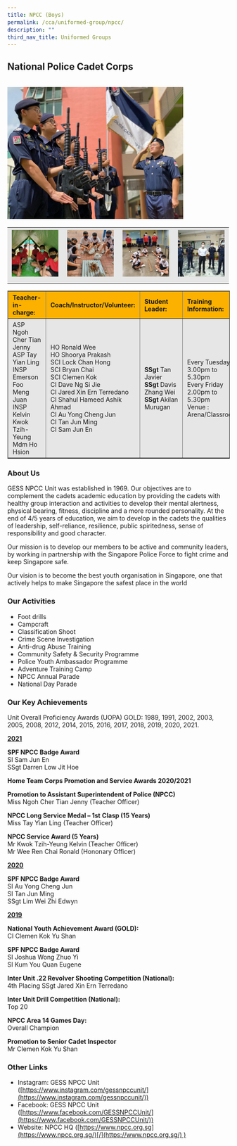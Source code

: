 ```yaml
---
title: NPCC (Boys)
permalink: /cca/uniformed-group/npcc/
description: ""
third_nav_title: Uniformed Groups
---
```

National Police Cadet Corps
---------------------------
<br>
<img src="/images/npcc_1.jpeg" 
         style="width:400px"
	/>
<br>

<table style="box-sizing: inherit; border-collapse: collapse; border-spacing: 0px; max-width: 100%; color: rgb(34, 34, 34); font-family: &quot;Source Sans Pro&quot;, sans-serif; font-size: 16px; font-style: normal; font-variant-ligatures: normal; font-variant-caps: normal; font-weight: 400; letter-spacing: normal; orphans: 2; text-align: start; text-transform: none; white-space: normal; widows: 2; word-spacing: 0px; -webkit-text-stroke-width: 0px; background-color: rgb(255, 255, 255); text-decoration-thickness: initial; text-decoration-style: initial; text-decoration-color: initial; width: 826.664px;"><tbody style="box-sizing: inherit;"><tr style="box-sizing: inherit; background: rgb(230, 230, 230);"><td style="box-sizing: inherit; padding: 5px 10px;"><a href="/images/npcc_2.jpeg" style="box-sizing: inherit; background-color: transparent; transition: all 0.25s ease-in-out 0s; outline: 0px; color: rgb(255, 208, 26); text-decoration: underline;"><img class="alignnone size-thumbnail wp-image-21456" src="/images/npcc_2.jpeg" alt="Whatsapp Image 2021 01 29 At 5.00.08 Pm" width="150" height="150" style="box-sizing: inherit; border: 0px; vertical-align: middle; max-width: 100%; height: auto; margin-bottom: 10px;"></a></td><td style="box-sizing: inherit; padding: 5px 10px;"><a href="/images/npcc_3.jpeg" style="box-sizing: inherit; background-color: transparent; transition: all 0.25s ease-in-out 0s; color: rgb(241, 174, 22); text-decoration: underline;"><img class="alignnone size-thumbnail wp-image-21457" src="/images/npcc_3.jpeg" alt="Unit Camp 1" width="150" height="150" style="box-sizing: inherit; border: 0px; vertical-align: middle; max-width: 100%; height: auto; margin-bottom: 10px;"></a></td><td style="box-sizing: inherit; padding: 5px 10px;"><a href="/images/npcc_4.jpeg" style="box-sizing: inherit; background-color: transparent; transition: all 0.25s ease-in-out 0s; color: rgb(241, 174, 22); text-decoration: underline;"><img class="alignnone size-thumbnail wp-image-21459" src="/images/npcc_4.jpeg" alt="Unit Training 6" width="150" height="150" style="box-sizing: inherit; border: 0px; vertical-align: middle; max-width: 100%; height: auto; margin-bottom: 10px;"></a></td><td style="box-sizing: inherit; padding: 5px 10px;"><a href="/images/npcc_5.jpeg" style="box-sizing: inherit; background-color: transparent; transition: all 0.25s ease-in-out 0s; color: rgb(241, 174, 22); text-decoration: underline;"><img class="alignnone size-thumbnail wp-image-21460" src="/images/npcc_5.jpeg" alt="Total Defence 1" width="150" height="150" style="box-sizing: inherit; border: 0px; vertical-align: middle; max-width: 100%; height: auto; margin-bottom: 10px;"></a></td></tr></tbody></table>

<table border="1" style="box-sizing: inherit; border-collapse: collapse; border-spacing: 0px; max-width: 100%; width: 826.664px;"><tbody style="box-sizing: inherit;"><tr style="box-sizing: inherit; background: rgb(252, 177, 0); height: 26.8125px;"><td style="box-sizing: inherit; padding: 5px 10px; width: 153.742px; height: 26.8125px;"><strong style="box-sizing: inherit; font-weight: bold;">Teacher-in-charge:</strong></td><td style="box-sizing: inherit; padding: 5px 10px; width: 328.836px; height: 26.8125px;"><strong style="box-sizing: inherit; font-weight: bold;">Coach/Instructor/Volunteer:</strong></td><td style="box-sizing: inherit; padding: 5px 10px; width: 133.812px; height: 26.8125px;"><strong style="box-sizing: inherit; font-weight: bold;">Student Leader:</strong></td><td style="box-sizing: inherit; padding: 5px 10px; width: 209.273px; height: 26.8125px;"><strong style="box-sizing: inherit; font-weight: bold;">Training Information:</strong></td></tr><tr style="box-sizing: inherit; background: rgb(230, 230, 230); height: 241px;"><td style="box-sizing: inherit; padding: 5px 10px; width: 153.742px; height: 182px;">ASP Ngoh Cher Tian Jenny<br style="box-sizing: inherit;">ASP Tay Yian Ling<br style="box-sizing: inherit;">INSP Emerson Foo Meng Juan<br style="box-sizing: inherit;">INSP Kelvin Kwok Tzih-Yeung<br style="box-sizing: inherit;">Mdm Ho Hsion</td><td style="box-sizing: inherit; padding: 5px 10px; width: 328.836px; height: 182px;">HO Ronald Wee<br style="box-sizing: inherit;">HO Shoorya Prakash<br style="box-sizing: inherit;">SCI Lock Chan Hong<br style="box-sizing: inherit;">SCI Bryan Chai<br style="box-sizing: inherit;">SCI Clemen Kok<br style="box-sizing: inherit;">CI Dave Ng Si Jie<br style="box-sizing: inherit;">CI Jared Xin Ern Terredano<br style="box-sizing: inherit;">CI Shahul Hameed Ashik Ahmad<br style="box-sizing: inherit;">CI Au Yong Cheng Jun<br style="box-sizing: inherit;">CI Tan Jun Ming<br style="box-sizing: inherit;">CI Sam Jun En</td><td style="box-sizing: inherit; padding: 5px 10px; width: 133.812px; height: 182px;"><b style="box-sizing: inherit; font-weight: bold;">SSgt</b><span>&nbsp;</span>Tan Javier<br style="box-sizing: inherit;"><b style="box-sizing: inherit; font-weight: bold;">SSgt</b><span>&nbsp;</span>Davis Zhang Wei<br style="box-sizing: inherit;"><b style="box-sizing: inherit; font-weight: bold;">SSgt</b><span>&nbsp;</span>Akilan Murugan</td><td style="box-sizing: inherit; padding: 5px 10px; width: 209.273px; height: 182px;">Every Tuesday<br style="box-sizing: inherit;">3.00pm to 5.30pm<br style="box-sizing: inherit;">Every Friday<br style="box-sizing: inherit;">2.00pm to 5.30pm<br style="box-sizing: inherit;">Venue : Arena/Classroom</td></tr></tbody></table>

### About Us

GESS NPCC Unit was established in 1969. Our objectives are to complement the cadets academic education by providing the cadets with healthy group interaction and activities to develop their mental alertness, physical bearing, fitness, discipline and a more rounded personality. At the end of 4/5 years of education, we aim to develop in the cadets the qualities of leadership, self-reliance, resilience, public spiritedness, sense of responsibility and good character.

Our mission is to develop our members to be active and community leaders, by working in partnership with the Singapore Police Force to fight crime and keep Singapore safe.

Our vision is to become the best youth organisation in Singapore, one that actively helps to make Singapore the safest place in the world

### Our Activities

*   Foot drills
*   Campcraft
*   Classification Shoot
*   Crime Scene Investigation
*   Anti-drug Abuse Training
*   Community Safety & Security Programme
*   Police Youth Ambassador Programme
*   Adventure Training Camp
*   NPCC Annual Parade
*   National Day Parade

### Our Key Achievements

Unit Overall Proficiency Awards (UOPA) GOLD: 1989, 1991, 2002, 2003, 2005, 2008, 2012, 2014, 2015, 2016, 2017, 2018, 2019, 2020, 2021.

**<u>2021</u>**

**SPF NPCC Badge Award**<br>
SI Sam Jun En  
SSgt Darren Low Jit Hoe

**Home Team Corps Promotion and Service Awards 2020/2021**

**Promotion to Assistant Superintendent of Police (NPCC)** <br>
Miss Ngoh Cher Tian Jenny (Teacher Officer)

**NPCC Long Service Medal – 1st** **Clasp (15 Years)**<br>
Miss Tay Yian Ling (Teacher Officer)

**NPCC Service Award (5 Years)**<br>
Mr Kwok Tzih-Yeung Kelvin (Teacher Officer)  
Mr Wee Ren Chai Ronald (Hononary Officer)

**<u>2020</u>**

**SPF NPCC Badge Award**<br>
SI Au Yong Cheng Jun  
SI Tan Jun Ming  
SSgt Lim Wei Zhi Edwyn

**<u>2019</u>**

**National Youth Achievement Award (GOLD):** <br>
CI Clemen Kok Yu Shan

**SPF NPCC Badge Award**<br>
SI Joshua Wong Zhuo Yi  
SI Kum You Quan Eugene

**Inter Unit .22 Revolver Shooting Competition (National):**<br>
4th Placing SSgt Jared Xin Ern Terredano

**Inter Unit Drill Competition (National):**<br>
Top 20

**NPCC Area 14 Games Day:**<br>
Overall Champion

**Promotion to Senior Cadet Inspector**<br>
Mr Clemen Kok Yu Shan

### Other Links

*   Instagram: GESS NPCC Unit ([https://www.instagram.com/gessnpccunit/](https://www.instagram.com/gessnpccunit/))
*   Facebook: GESS NPCC Unit ([https://www.facebook.com/GESSNPCCUnit/](https://www.facebook.com/GESSNPCCUnit/))
*   Website: NPCC HQ ([https://www.npcc.org.sg](https://www.npcc.org.sg/)[/](https://www.npcc.org.sg/) )